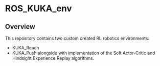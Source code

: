 # ROS_KUKA_env

## Overview
This repository contains two custom created RL robotics environments:
- KUKA_Reach
- KUKA_Push
alongside with implementation of the Soft Actor-Critic and Hindsight Experience Replay algorithms.
